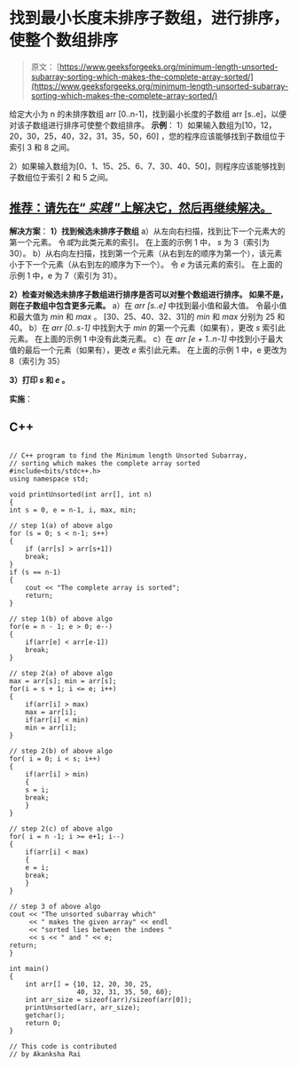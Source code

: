 # 找到最小长度未排序子数组，进行排序，使整个数组排序

> 原文： [https://www.geeksforgeeks.org/minimum-length-unsorted-subarray-sorting-which-makes-the-complete-array-sorted/](https://www.geeksforgeeks.org/minimum-length-unsorted-subarray-sorting-which-makes-the-complete-array-sorted/)

给定大小为 n 的未排序数组 arr [0..n-1]，找到最小长度的子数组 arr [s..e]，以便对该子数组进行排序可使整个数组排序。
 **示例**：
1）如果输入数组为[10，12，20，30，25，40，32，31，35，50，60] ，您的程序应该能够找到子数组位于索引 3 和 8 之间。

2）如果输入数组为[0、1、15、25、6、7、30、40、50]，则程序应该能够找到子数组位于索引 2 和 5 之间。

## [推荐：请先在“ ***<u>实践</u>*** ”上解决它，然后再继续解决。](https://practice.geeksforgeeks.org/problems/length-unsorted-subarray/0)

**解决方案**：
**1）找到候选未排序子数组**
a）从左向右扫描，找到比下一个元素大的第一个元素。 令*或*为此类元素的索引。 在上面的示例 1 中， *s* 为 3（索引为 30）。
b）从右向左扫描，找到第一个元素（从右到左的顺序为第一个），该元素小于下一个元素（从右到左的顺序为下一个）。 令 *e* 为该元素的索引。 在上面的示例 1 中，e 为 7（索引为 31）。

**2）检查对候选未排序子数组进行排序是否可以对整个数组进行排序。 如果不是，则在子数组中包含更多元素。**
a）在 *arr [s..e]* 中找到最小值和最大值。 令最小值和最大值为 *min* 和 *max* 。 [30、25、40、32、31]的 *min* 和 *max* 分别为 25 和 40。
b）在 *arr [0..s-1]* 中找到大于 *min* 的第一个元素（如果有），更改 *s* 索引此元素。 在上面的示例 1 中没有此类元素。
c）在 *arr [e + 1..n-1]* 中找到小于最大值的最后一个元素（如果有），更改 *e* 索引此元素。 在上面的示例 1 中，e 更改为 8（索引为 35）

**3）打印 *s* 和 *e* 。** 

**实施**：

## C++ 

```

// C++ program to find the Minimum length Unsorted Subarray,  
// sorting which makes the complete array sorted 
#include<bits/stdc++.h> 
using namespace std; 

void printUnsorted(int arr[], int n) 
{ 
int s = 0, e = n-1, i, max, min;  

// step 1(a) of above algo 
for (s = 0; s < n-1; s++) 
{ 
    if (arr[s] > arr[s+1]) 
    break; 
} 
if (s == n-1) 
{ 
    cout << "The complete array is sorted"; 
    return; 
} 

// step 1(b) of above algo 
for(e = n - 1; e > 0; e--) 
{ 
    if(arr[e] < arr[e-1]) 
    break; 
} 

// step 2(a) of above algo 
max = arr[s]; min = arr[s]; 
for(i = s + 1; i <= e; i++) 
{ 
    if(arr[i] > max) 
    max = arr[i]; 
    if(arr[i] < min) 
    min = arr[i]; 
} 

// step 2(b) of above algo 
for( i = 0; i < s; i++) 
{ 
    if(arr[i] > min) 
    {  
    s = i; 
    break; 
    }      
}  

// step 2(c) of above algo 
for( i = n -1; i >= e+1; i--) 
{ 
    if(arr[i] < max) 
    { 
    e = i; 
    break; 
    }  
}  

// step 3 of above algo 
cout << "The unsorted subarray which" 
     << " makes the given array" << endl 
     << "sorted lies between the indees " 
     << s << " and " << e; 
return; 
} 

int main() 
{ 
    int arr[] = {10, 12, 20, 30, 25, 
                 40, 32, 31, 35, 50, 60}; 
    int arr_size = sizeof(arr)/sizeof(arr[0]); 
    printUnsorted(arr, arr_size); 
    getchar(); 
    return 0; 
} 

// This code is contributed  
// by Akanksha Rai 

```